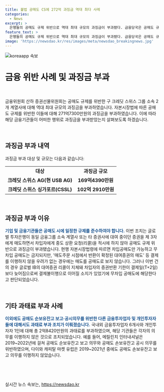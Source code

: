 ```yaml
---
title: 불법 공매도 CS에 272억 과징금 역대 최다 사례
categories:
  - News
excerpt: >
  은행들의 공매도 규제 위반으로 역대 최대 규모의 과징금이 부과됐다. 금융당국은 공매도 규제를 위반한 2개 계열사에 271조 7300만원의 과징금을 부과했다. 이와 함께 국내외 금융투자업자와 개인투자자들에게도 공매도 순보유잔고 보고·공시 의무를 위반한 사실이 드러나 과태료가 부과되었다. 이는 건전한 자본시장 질서를 위한 당국의 엄정한 대응임을 시사한다.
feature_text: >
  은행들의 공매도 규제 위반으로 역대 최대 규모의 과징금이 부과됐다. 금융당국은 공매도 규제를 위반한 2개 계열사에 271조 7300만원의 과징금을 부과했다. 이와 함께 국내외 금융투자업자와 개인투자자들에게도 공매도 순보유잔고 보고·공시 의무를 위반한 사실이 드러나 과태료가 부과되었다. 이는 건전한 자본시장 질서를 위한 당국의 엄정한 대응임을 시사한다.
image: 'https://newsdao.kr/res/images/meta/newsdao_breakingnews.jpg'
---
```


<p><img src="https://newsdao.kr/res/images/meta/newsdao_breakingnews.jpg" alt="koreaapp 속보" /></p>

<h1 data-ke-size="size26"><b>금융 위반 사례 및 과징금 부과</b></h1>

<p data-ke-size="size16">&nbsp;</p>

<p>금융위원회 산하 증권선물위원회는 공매도 규제를 위반한 구 크레딧 스위스 그룹 소속 2개 계열사에 대해 역대 최대 규모의 과징금을 부과하였습니다. 자본시장법에 따른 공매도 규제를 위반한 이들에 대해 271억7300만원의 과징금을 부과하였습니다. 이에 따라 해당 금융기관들이 어떠한 행위로 과징금을 부과받았는지 살펴보도록 하겠습니다.</p>

<p data-ke-size="size16">&nbsp;</p>

<h2 data-ke-size="size24">과징금 부과 내역</h2>

<p>과징금 부과 대상 및 규모는 다음과 같습니다:</p>

<table>
    <tr>
        <td style="text-align: center; height: 17px;"><b>대상</b></td>
        <td style="text-align: center; height: 17px;"><b>과징금 규모</b></td>
    </tr>
    <tr>
        <td style="text-align: center; height: 17px;"><b>크레딧 스위스 AG(현 USB AG)</b></td>
        <td style="text-align: center; height: 17px;"><b>169억4390만원</b></td>
    </tr>
    <tr>
        <td style="text-align: center; height: 17px;"><b>크레딧 스위스 싱가포르(CSSL)</b></td>
        <td style="text-align: center; height: 17px;"><b>102억 2910만원</b></td>
    </tr>
</table>

<p data-ke-size="size16">&nbsp;</p>

<h2 data-ke-size="size24">과징금 부과 이유</h2>

<p><b><span style="color: #1a5490;">기업 및 금융기관들은 공매도 시에 일정한 규제를 준수하여야 합니다.</span></b> 이번 조치는 글로벌 투자은행이 동일 금융그룹 소속 계열사 또는 타 증권사에 대여 중이던 증권을 제 3자에게 매도하면서 차입자에게 중도 상환 요청(리콜)을 적시에 하지 않아 공매도 규제 위반으로 과징금이 부과됐습니다. 현행 자본시장법령에 따르면 차입공매도만 가능하고 무차입 공매도는 금지되지만, '매도주문 시점에서 반환이 확정된 대여증권의 매도' 등 결제를 이행하지 않을 우려가 없는 경우에는 매도를 공매도로 보지 않습니다. 그러나 이번 건의 경우 글로벌 IB의 대여증권 리콜이 지체돼 차입자의 증권반환 기한이 결제일(T+2일)보다 늦어짐으로써 결제불이행으로 이어질 소지가 있었기에 무차입 공매도에 해당한다고 판단되었습니다.</p>

<p data-ke-size="size16">&nbsp;</p>

<h2 data-ke-size="size24">기타 과태료 부과 사례</h2>

<p><b><span style="color: #1a5490;">이외에도 공매도 순보유잔고 보고·공시의무를 위반한 다른 금융투자업자 및 개인투자자들에 대해서도 과태료 부과 조치가 이뤄졌습니다.</span></b> 국내외 금융투자업자 6개사와 개인투자자 1인에 대해 총 2억8420만원의 과태료를 부과하였으며, 해당 기관들은 각자의 의무를 이행하지 않은 것으로 조치되었습니다. 예를 들어, 메릴린치 인터내셔널은 2019~2022년에 걸쳐 공매도 순보유잔고 보고 의무와 공매도 손보유잔고 공시 의무를 위반하였으며, 다이와 캐피탈 마켓 유럽은 2019~2021년 중에도 공매도 손보유잔고 보고 의무를 이행하지 않았습니다.</p>

<p data-ke-size="size16">&nbsp;</p>

<p data-ke-size="size16">&nbsp;</p>
실시간 뉴스 속보는, <a href="https://newsdao.kr" rel="dofollow">https://newsdao.kr</a>


